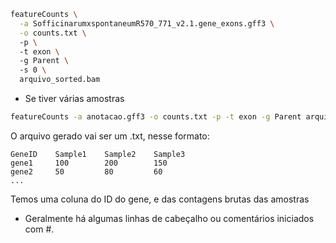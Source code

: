 
```bash
featureCounts \
  -a SofficinarumxspontaneumR570_771_v2.1.gene_exons.gff3 \
  -o counts.txt \                                                                   #arquivo de saída 
  -p \                                                                              #paired-end
  -t exon \                                                                         #conta apenas reads sobre exons
  -g Parent \                                                                       #pega o valor do atributo Parent como ID do gene
  -s 0 \                                                                            #dados não strand-specific
  arquivo_sorted.bam
```

- Se tiver várias amostras

``` bash
featureCounts -a anotacao.gff3 -o counts.txt -p -t exon -g Parent arquivo1.bam arquivo2.bam arquivo3.bam
```

O arquivo gerado vai ser um .txt, nesse formato:

```
GeneID    Sample1    Sample2    Sample3
gene1     100        200        150
gene2     50         80         60
...
```

Temos uma coluna do ID do gene, e das contagens brutas das amostras 
- Geralmente há algumas linhas de cabeçalho ou comentários iniciados com #.


